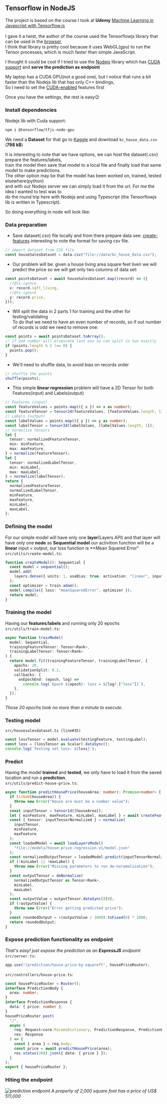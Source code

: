 ## Tensorflow in NodeJS

The project is based on the course I took at **Udemy** [Machine Learning in Javascript with Tensorflow.js](https://www.udemy.com/course/machine-learning-in-javascript-with-tensorflow-js/learn/lecture/15381100?start=0#overview)  
<br />
I gave it a twist, the author of the course used the Tensorflowjs library that can be used in the [browser](https://js.tensorflow.org/api/3.19.0/),  
I think that library is pretty cool because it uses WebGL(gpu) to run the Tensor processes, which is much faster than simple JavaScript.

I thought it could be cool if I tried to use the [Nodejs](https://js.tensorflow.org/api_node/3.19.0/) library which has [CUDA support](https://www.npmjs.com/package/@tensorflow/tfjs-node-gpu) and **serve the prediction as endpoint**

My laptop has a CUDA GPU(not a good one), but I notice that runs a bit faster than the Nodejs lib that has only C++ bindings,  
So I need to set the [CUDA-enabled](https://www.tensorflow.org/install/pip#linux) features first

Once you have the settings, the rest is easy😉

### Install dependencies

Nodejs lib with Cuda support:

```bash
npm i @tensorflow/tfjs-node-gpu
```

We need a **Dataset** for that go to [Kaggle](https://www.kaggle.com/datasets/harlfoxem/housesalesprediction) and download `kc_house_data.csv` (**798 kB**)

It is interesting to note that we have options, we can host the dataset(.csv) prepare the features/labels,  
train the model then save that model to a local file and finally load that same model to make predictions.  
The other option may be that the model has been worked on, trained, tested elsewhere(python)  
and with our Nodejs server we can simply load it from the url. For me the idea I wanted to test was to  
do the round trip here with Nodejs and using Typescript (the Tensorflowjs lib is written in Typescript).

So doing everything in node will look like:

### Data preparation

- Save dataset(.csv) file locally and from there prepare data see: [create-features](src/utils/create-features.ts)
  interesting to note the format for saving csv file.

```typescript
// import dataset from CSV file
const houseSalesDataset = data.csv("file://data/kc_house_data.csv");
```

- Our problem will be: given a house living area square feet liven we will predict the price
  so we will get only two columns of data set:

```typescript
const pointsDataset = await houseSalesDataset.map((record) => ({
  //@ts-ignore
  x: record.sqft_living,
  //@ts-ignore
  y: record.price,
}));
```

- Will split the data in 2 parts 1 for training and the other for testing/validating  
  To do that we need to have an even number of records, so if out number of records is odd
  we need to remove one:

```typescript
const points = await pointsDataset.toArray();
// if odd number will eliminate last one so can split in two exactly
if (points.length % 2 !== 0) {
  points.pop();
}
```

- We'll need to shuffle data, to avoid bias on records order

```typescript
// shuffle the points
shuffle(points);
```

- This simple **linear regression** problem will have a 2D Tensor for both Features(input) and Labels(output)

```typescript
// Features (input)
const featureValues = points.map(({ x }) => x as number);
const featureTensor = tensor2d(featureValues, [featureValues.length, 1]);
// Labels (output)
const labelValues = points.map(({ y }) => y as number);
const labelTensor = tensor2d(labelValues, [labelValues.length, 1]);
// normalize Tensors
let {
  tensor: normalizedFeatureTensor,
  min: minFeature,
  max: maxFeature,
} = normalize(featureTensor);
let {
  tensor: normalizedLabelTensor,
  min: minLabel,
  max: maxLabel,
} = normalize(labelTensor);
return {
  normalizedFeatureTensor,
  normalizedLabelTensor,
  minFeature,
  maxFeature,
  minLabel,
  maxLabel,
};
```

### Defining the model

For our simple model will have only one **layer**(Layers API) and that layer will have only one **node** as **Sequential model**
our activition function will be a **linear** input = output, our loss function is \*\*Mean Squared Error"  
`src/utils/create-model.ts`:

```typescript
function createModel(): Sequential {
  const model = sequential();
  model.add(
    layers.dense({ units: 1, useBias: true, activation: "linear", inputDim: 1 })
  );
  const optimizer = train.adam();
  model.compile({ loss: "meanSquaredError", optimizer });
  return model;
}
```

### Training the model

Having our **features**/**labels**
and running only 20 epochs  
`src/utils/train-model.ts`:

```typescript
async function trainModel(
  model: Sequential,
  trainingFeatureTensor: Tensor<Rank>,
  trainingLabelTensor: Tensor<Rank>
) {
  return model.fit(trainingFeatureTensor, trainingLabelTensor, {
    epochs: 20,
    validationSplit: 0.2,
    callbacks: {
      onEpochEnd: (epoch, log) =>
        console.log(`Epoch ${epoch}: loss = ${log?.["loss"]}`),
    },
  });
}
```

_Those 20 epochs took no more than a minute to execute._

### Testing model

`src/housesalesdataset.ts (line#35)`

```typescript
const lossTensor = model.evaluate(testingFeature, testingLabel);
const loss = (lossTensor as Scalar).dataSync();
console.log(`Testing set loss: ${loss}`);
```

### Predict

Having the model **trained** and **tested**, we only have to load it from the saved location and run a **prediction**.  
`src/utils/predict-house-price.ts`:

```typescript
async function predictHousePrice(houseArea: number): Promise<number> {
  if (isNaN(houseArea)) {
    throw new Error("House are must be a number value");
  }
  const inputTensor = tensor1d([houseArea]);
  let { minFeature, maxFeature, minLabel, maxLabel } = await createFeatures();
  const { tensor: inputTensorNormalized } = normalize(
    inputTensor,
    minFeature,
    maxFeature
  );
  const loadedModel = await loadLayersModel(
    "file://models/house-price-regression-v1/model.json"
  );
  const normalizedOutputTensor = loadedModel.predict(inputTensorNormalized);
  if (!minLabel || !maxLabel) {
    throw new Error("Missing parameters to run de-noramalization");
  }
  const outputTensor = deNormalize(
    normalizedOutputTensor as Tensor<Rank>,
    minLabel,
    maxLabel
  );
  const outputValue = outputTensor.dataSync()[0];
  if (!outputValue) {
    throw new Error("Error getting predicted price");
  }
  const roundedOutput = +(outputValue / 1000).toFixed(0) * 1000;
  return roundedOutput;
}
```

### Expose prediction functionality as endpoint

_That's easy! just expose the prediction as an **ExpressJS** endpoint_
`src/server.ts`:

```typescript
app.use("/prediction/house-price-by-squareft", housePriceRouter);
```

`src/controllers/house-price.ts`:

```typescript
const housePriceRouter = Router();
interface PredictionBody {
  area: number;
}
interface PredictionResponse {
  data: { price: number };
}
housePriceRouter.post(
  "/",
  async (
    req: Request<core.ParamsDictionary, PredictionResponse, PredictionBody>,
    res: Response
  ) => {
    const { area } = req.body;
    const price = await predictHousePrice(area);
    res.status(200).json({ data: { price } });
  }
);
export { housePriceRouter };
```

### Hiting the endpoint

![prediction endpoint](https://icons-images.s3.us-east-2.amazonaws.com/prediction_endpoint_ok.png)
_A property of 2,000 square foot has a price of US$ 511,000_
